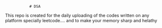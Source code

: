                # DSA 
This repo is created for the daily uploading of the codes written on any platform specially leetcode....  and to make your memory sharp and helathy                      
